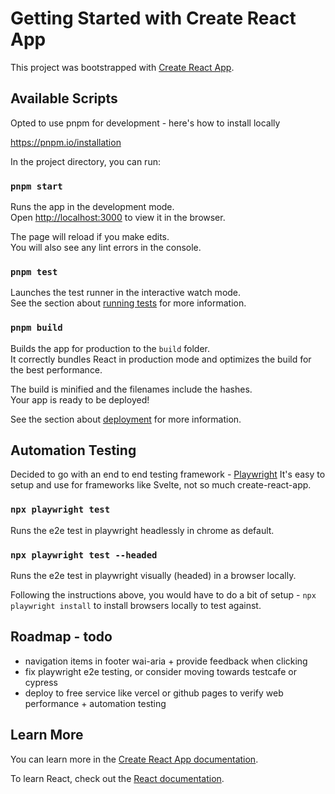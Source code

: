 # Getting Started with Create React App

This project was bootstrapped with [Create React App](https://github.com/facebook/create-react-app).

## Available Scripts

Opted to use pnpm for development - here's how to install locally

https://pnpm.io/installation

In the project directory, you can run:

### `pnpm start`

Runs the app in the development mode.\
Open [http://localhost:3000](http://localhost:3000) to view it in the browser.

The page will reload if you make edits.\
You will also see any lint errors in the console.

### `pnpm test`

Launches the test runner in the interactive watch mode.\
See the section about [running tests](https://facebook.github.io/create-react-app/docs/running-tests) for more information.

### `pnpm build`

Builds the app for production to the `build` folder.\
It correctly bundles React in production mode and optimizes the build for the best performance.

The build is minified and the filenames include the hashes.\
Your app is ready to be deployed!

See the section about [deployment](https://facebook.github.io/create-react-app/docs/deployment) for more information.

## Automation Testing

Decided to go with an end to end testing framework - [Playwright](https://playwright.dev/docs/intro)
It's easy to setup and use for frameworks like Svelte, not so much create-react-app. 

### `npx playwright test` 

Runs the e2e test in playwright headlessly in chrome as default.

### `npx playwright test --headed`

Runs the e2e test in playwright visually (headed) in a browser locally.

Following the instructions above, you would have to do a bit of setup - 
`npx playwright install` to install browsers locally to test against.

## Roadmap - todo

- navigation items in footer wai-aria + provide feedback when clicking
- fix playwright e2e testing, or consider moving towards testcafe or cypress
- deploy to free service like vercel or github pages to verify web performance + automation testing

## Learn More

You can learn more in the [Create React App documentation](https://facebook.github.io/create-react-app/docs/getting-started).

To learn React, check out the [React documentation](https://reactjs.org/).
